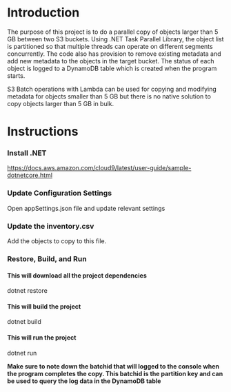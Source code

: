# Introduction
The purpose of this project is to do a parallel copy of objects larger than 5 GB between two S3 buckets. Using .NET Task Parallel Library, the object list is partitioned so that multiple threads can operate on different segments concurrently. The code also has provision to remove existing metadata and add new metadata to the objects in the target bucket. The status of each object is logged to a DynamoDB table which is created when the program starts. 

S3 Batch operations with Lambda can be used for copying and modifying metadata for objects smaller than 5 GB but there is no native solution to copy objects larger than 5 GB in bulk. 


# Instructions

### Install .NET
https://docs.aws.amazon.com/cloud9/latest/user-guide/sample-dotnetcore.html

### Update Configuration Settings
Open appSettings.json file and update relevant settings

### Update the inventory.csv 
Add the objects to copy to this file. 


### Restore, Build, and Run

#### **This will download all the project dependencies** 
dotnet restore    

#### **This will build the project**
dotnet build     

#### **This will run the project**
dotnet run        

**Make sure to note down the batchid that will logged to the console when the program completes the copy. 
  This batchid is the partition key and can be used to query the log data in the DynamoDB table**